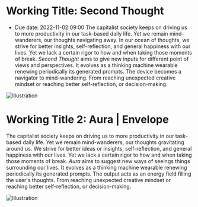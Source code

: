 # Working Title: Second Thought
- Due date: 2022-11-02:09:00
The capitalist society keeps on driving us to more productivity in our task-based daily life. Yet we remain mind-wanderers, our thoughts navigating away. In our ocean of thoughts, we strive for better insights, self-reflection, and general happiness with our lives. Yet we lack a certain rigor to how and when taking those moments of break. *Second Thought* aims to give new inputs for different point of views and perspectives. It evolves as a thinking machine wearable renewing periodically its generated prompts. The device becomes a navigator to mind-wandering. From reaching unexpected creative mindset or reaching better self-reflection, or decision-making.

![Illustration](https://d2w9rnfcy7mm78.cloudfront.net/1889766/original_717fa12fab70e9069892f1172f311576.jpg?1521037668?bc=1)

# Working Title 2: Aura | Envelope
The capitalist society keeps on driving us to more productivity in our task-based daily life. Yet we remain mind-wanderers, our thoughts gravitating around us. We strive for better ideas or insights, self-reflection, and general happiness with our lives. Yet we lack a certain rigor to how and when taking those moments of break. *Aura* aims to suggest new ways of seeings things surrounding our lives. It evolves as a thinking machine wearable renewing periodically its generated prompts. The output acts as an energy field filling the user's thoughts. From reaching unexpected creative mindset or reaching better self-reflection, or decision-making.    

![Illustration](https://d2w9rnfcy7mm78.cloudfront.net/1501282/original_4d30fed72ac9377e64c5e1dfc5b2e449?1513044784?bc=1)
